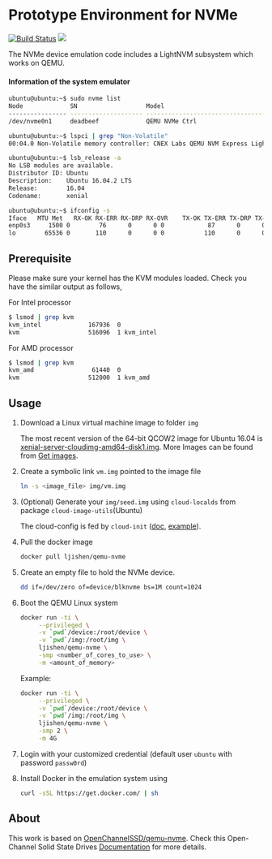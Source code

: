 # Prototype Environment for NVMe

[![Build Status](https://travis-ci.org/ljishen/nvme-env.svg?branch=master)](https://travis-ci.org/ljishen/nvme-env)
[![](https://images.microbadger.com/badges/image/ljishen/qemu-nvme.svg)](http://microbadger.com/images/ljishen/qemu-nvme)

The NVMe device emulation code includes a LightNVM subsystem which works on QEMU.

#### Information of the system emulator
```bash
ubuntu@ubuntu:~$ sudo nvme list
Node             SN                   Model                                    Version  Namespace Usage                      Format           FW Rev
---------------- -------------------- ---------------------------------------- -------- --------- -------------------------- ---------------- --------
/dev/nvme0n1     deadbeef             QEMU NVMe Ctrl                           1.1      1           1.07  GB /   1.07  GB      4 KiB +  0 B   1.0

ubuntu@ubuntu:~$ lspci | grep "Non-Volatile"
00:04.0 Non-Volatile memory controller: CNEX Labs QEMU NVM Express LightNVM Controller

ubuntu@ubuntu:~$ lsb_release -a
No LSB modules are available.
Distributor ID: Ubuntu
Description:    Ubuntu 16.04.2 LTS
Release:        16.04
Codename:       xenial

ubuntu@ubuntu:~$ ifconfig -s
Iface   MTU Met   RX-OK RX-ERR RX-DRP RX-OVR    TX-OK TX-ERR TX-DRP TX-OVR Flg
enp0s3     1500 0        76      0      0 0            87      0      0      0 BMRU
lo        65536 0       110      0      0 0           110      0      0      0 LRU
```

## Prerequisite

Please make sure your kernel has the KVM modules loaded. Check you have the similar output as follows,

For Intel processor
```bash
$ lsmod | grep kvm
kvm_intel             167936  0
kvm                   516096  1 kvm_intel
```

For AMD processor
```bash
$ lsmod | grep kvm
kvm_amd                61440  0
kvm                   512000  1 kvm_amd
```

## Usage

1. Download a Linux virtual machine image to folder `img`

   The most recent version of the 64-bit QCOW2 image for Ubuntu 16.04 is [xenial-server-cloudimg-amd64-disk1.img](http://cloud-images.ubuntu.com/xenial/current/xenial-server-cloudimg-amd64-disk1.img). More Images can be found from [Get images](https://docs.openstack.org/image-guide/obtain-images.html).

1. Create a symbolic link `vm.img` pointed to the image file
   ```bash
   ln -s <image_file> img/vm.img
   ```

1. (Optional) Generate your `img/seed.img` using `cloud-localds` from package `cloud-image-utils`(Ubuntu)

   The cloud-config is fed by `cloud-init` ([doc](http://cloudinit.readthedocs.io/en/latest/topics/examples.html), [example](http://blog.dustinkirkland.com/2016/09/howto-launch-ubuntu-cloud-image-with.html)).

1. Pull the docker image
   ```bash
   docker pull ljishen/qemu-nvme
   ```

1. Create an empty file to hold the NVMe device.
   ```bash
   dd if=/dev/zero of=device/blknvme bs=1M count=1024
   ```

1. Boot the QEMU Linux system
   ```bash
   docker run -ti \
        --privileged \
        -v `pwd`/device:/root/device \
        -v `pwd`/img:/root/img \
        ljishen/qemu-nvme \
        -smp <number_of_cores_to_use> \
        -m <amount_of_memory>
   ```
   Example:
   ```bash
   docker run -ti \
        --privileged \
        -v `pwd`/device:/root/device \
        -v `pwd`/img:/root/img \
        ljishen/qemu-nvme \
        -smp 2 \
        -m 4G
   ```

1. Login with your customized credential (default user `ubuntu` with password `passw0rd`)

1. Install Docker in the emulation system using
   ```bash
   curl -sSL https://get.docker.com/ | sh
   ```

## About

This work is based on [OpenChannelSSD/qemu-nvme](https://github.com/OpenChannelSSD/qemu-nvme). Check this Open-Channel Solid State Drives [Documentation](http://openchannelssd.readthedocs.io/en/latest/gettingstarted/) for more details.
